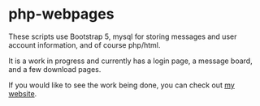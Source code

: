 # php-webpages
These scripts use Bootstrap 5, mysql for storing messages and user account information, and of course php/html.

It is a work in progress and currently has a login page, a message board, and a few download pages.

If you would like to see the work being done, you can check out [my website](http://24.184.108.245:421/index.php).


